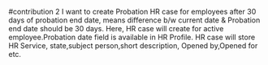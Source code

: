 #contribution 2
I want to create Probation HR case for employees after 30 days of probation end date, means difference b/w current date & Probation end date should be 30 days. Here, HR case will create for active employee.Probation date field is available in HR Profile.
HR case will store HR Service, state,subject person,short description, Opened by,Opened for etc.
